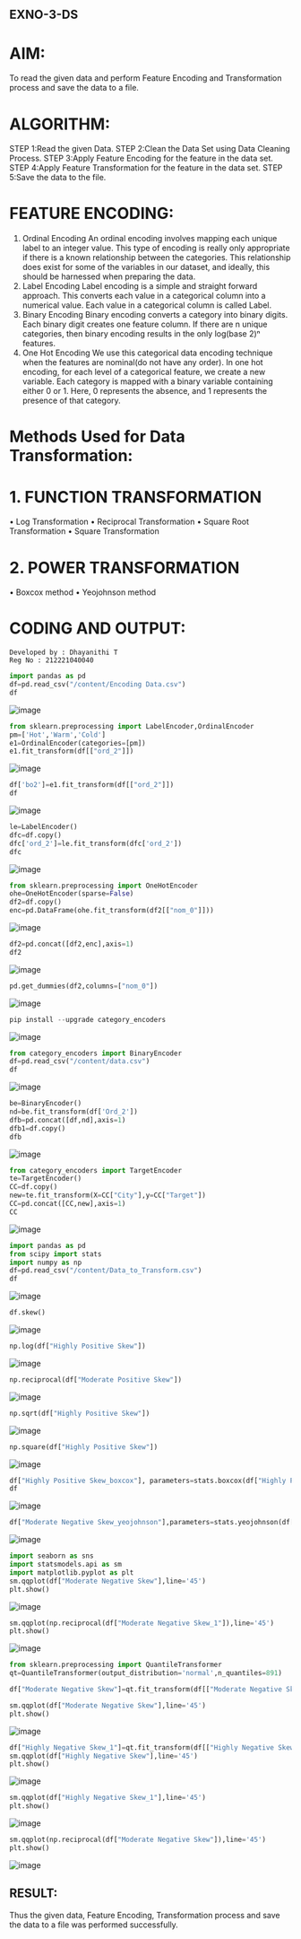 ## EXNO-3-DS

# AIM:
To read the given data and perform Feature Encoding and Transformation process and save the data to a file.

# ALGORITHM:
STEP 1:Read the given Data.
STEP 2:Clean the Data Set using Data Cleaning Process.
STEP 3:Apply Feature Encoding for the feature in the data set.
STEP 4:Apply Feature Transformation for the feature in the data set.
STEP 5:Save the data to the file.

# FEATURE ENCODING:
1. Ordinal Encoding
An ordinal encoding involves mapping each unique label to an integer value. This type of encoding is really only appropriate if there is a known relationship between the categories. This relationship does exist for some of the variables in our dataset, and ideally, this should be harnessed when preparing the data.
2. Label Encoding
Label encoding is a simple and straight forward approach. This converts each value in a categorical column into a numerical value. Each value in a categorical column is called Label.
3. Binary Encoding
Binary encoding converts a category into binary digits. Each binary digit creates one feature column. If there are n unique categories, then binary encoding results in the only log(base 2)ⁿ features.
4. One Hot Encoding
We use this categorical data encoding technique when the features are nominal(do not have any order). In one hot encoding, for each level of a categorical feature, we create a new variable. Each category is mapped with a binary variable containing either 0 or 1. Here, 0 represents the absence, and 1 represents the presence of that category.

# Methods Used for Data Transformation:
  # 1. FUNCTION TRANSFORMATION
• Log Transformation
• Reciprocal Transformation
• Square Root Transformation
• Square Transformation
  # 2. POWER TRANSFORMATION
• Boxcox method
• Yeojohnson method

# CODING AND OUTPUT:
```
Developed by : Dhayanithi T
Reg No : 212221040040
```

```python
import pandas as pd
df=pd.read_csv("/content/Encoding Data.csv")
df
```
![image](https://github.com/Prasannalakshmiganesan/EXNO-3-DS/assets/118610231/9a445ed3-f79e-46ed-8493-a0138abde135)

```python
from sklearn.preprocessing import LabelEncoder,OrdinalEncoder
pm=['Hot','Warm','Cold']
e1=OrdinalEncoder(categories=[pm])
e1.fit_transform(df[["ord_2"]])
```
![image](https://github.com/Prasannalakshmiganesan/EXNO-3-DS/assets/118610231/c5ae2314-6f2b-4d93-92b3-f44d1b74015a)



```python
df['bo2']=e1.fit_transform(df[["ord_2"]])
df
```
![image](https://github.com/Prasannalakshmiganesan/EXNO-3-DS/assets/118610231/4ae17d2a-aa22-4340-9faf-8567549250f6)



```python
le=LabelEncoder()
dfc=df.copy()
dfc['ord_2']=le.fit_transform(dfc['ord_2'])
dfc
```
![image](https://github.com/Prasannalakshmiganesan/EXNO-3-DS/assets/118610231/2249ccf3-4a16-462b-b745-677312c7fd42)



```python
from sklearn.preprocessing import OneHotEncoder
ohe=OneHotEncoder(sparse=False)
df2=df.copy()
enc=pd.DataFrame(ohe.fit_transform(df2[["nom_0"]]))
```
![image](https://github.com/Prasannalakshmiganesan/EXNO-3-DS/assets/118610231/d2714505-ceae-48c6-b428-fc421aaa735d)


```python
df2=pd.concat([df2,enc],axis=1)
df2
```
![image](https://github.com/Prasannalakshmiganesan/EXNO-3-DS/assets/118610231/b4b4c5b2-9bc8-4f41-8649-096999696847)

```python
pd.get_dummies(df2,columns=["nom_0"])
```
![image](https://github.com/Prasannalakshmiganesan/EXNO-3-DS/assets/118610231/e56e11b0-9489-41a5-973c-e32fca8f9840)



```python
pip install --upgrade category_encoders
```
![image](https://github.com/Prasannalakshmiganesan/EXNO-3-DS/assets/118610231/0711d42f-4456-4222-8334-f183bc7c2385)



```python
from category_encoders import BinaryEncoder
df=pd.read_csv("/content/data.csv")
df
```
![image](https://github.com/Prasannalakshmiganesan/EXNO-3-DS/assets/118610231/3d2f8b4c-0ffc-4754-8c1b-ad637c727c9b)



```python
be=BinaryEncoder()
nd=be.fit_transform(df['Ord_2'])
dfb=pd.concat([df,nd],axis=1)
dfb1=df.copy()
dfb
```
![image](https://github.com/Prasannalakshmiganesan/EXNO-3-DS/assets/118610231/781ddd71-1fc6-499b-9234-b83778405580)


```python
from category_encoders import TargetEncoder
te=TargetEncoder()
CC=df.copy()
new=te.fit_transform(X=CC["City"],y=CC["Target"])
CC=pd.concat([CC,new],axis=1)
CC
```
![image](https://github.com/Prasannalakshmiganesan/EXNO-3-DS/assets/118610231/6f1877a4-9ba9-45d6-8df2-38fdc103a0ef)



```python
import pandas as pd
from scipy import stats
import numpy as np
df=pd.read_csv("/content/Data_to_Transform.csv")
df
```
![image](https://github.com/Prasannalakshmiganesan/EXNO-3-DS/assets/118610231/63cbb12a-e9eb-447e-855a-e56c706bbfa9)



```python
df.skew()
```
![image](https://github.com/Prasannalakshmiganesan/EXNO-3-DS/assets/118610231/3d04bbce-76dc-4571-8c8d-5aad234c1766)



```python
np.log(df["Highly Positive Skew"])
```
![image](https://github.com/Prasannalakshmiganesan/EXNO-3-DS/assets/118610231/7247340c-6488-4b75-9deb-0ad3f10e03fd)



```python
np.reciprocal(df["Moderate Positive Skew"])
```
![image](https://github.com/Prasannalakshmiganesan/EXNO-3-DS/assets/118610231/71ae0399-a828-406a-93a6-0e36cc31e249)


```python
np.sqrt(df["Highly Positive Skew"])
```
![image](https://github.com/Prasannalakshmiganesan/EXNO-3-DS/assets/118610231/9b500fd0-9b55-4397-b1e8-364652aca983)


```python
np.square(df["Highly Positive Skew"])
```

![image](https://github.com/Prasannalakshmiganesan/EXNO-3-DS/assets/118610231/d243323b-c97e-4c55-a41f-f76d176e6461)


```python
df["Highly Positive Skew_boxcox"], parameters=stats.boxcox(df["Highly Positive Skew"])
df
```
![image](https://github.com/Prasannalakshmiganesan/EXNO-3-DS/assets/118610231/758eaaba-b780-4fee-8487-d8242a9d6148)


```python
df["Moderate Negative Skew_yeojohnson"],parameters=stats.yeojohnson(df["Moderate Negative Skew"])
```
![image](https://github.com/Prasannalakshmiganesan/EXNO-3-DS/assets/118610231/4945b8c6-e27d-4526-9032-0c0aeb9ab576)


```python
import seaborn as sns
import statsmodels.api as sm
import matplotlib.pyplot as plt
sm.qqplot(df["Moderate Negative Skew"],line='45')
plt.show()
```
![image](https://github.com/Prasannalakshmiganesan/EXNO-3-DS/assets/118610231/52a7553c-c1bd-4489-a0cb-b13a27684c23)



```python
sm.qqplot(np.reciprocal(df["Moderate Negative Skew_1"]),line='45')
plt.show()
```
![image](https://github.com/Prasannalakshmiganesan/EXNO-3-DS/assets/118610231/3688ed78-4920-4cd4-9e33-4420fc790b8d)



```python
from sklearn.preprocessing import QuantileTransformer
qt=QuantileTransformer(output_distribution='normal',n_quantiles=891)

df["Moderate Negative Skew"]=qt.fit_transform(df[["Moderate Negative Skew"]])

sm.qqplot(df["Moderate Negative Skew"],line='45')
plt.show()
```
![image](https://github.com/Prasannalakshmiganesan/EXNO-3-DS/assets/118610231/9ef5152c-d766-48e1-857c-a7dbfde4e648)



```python
df["Highly Negative Skew_1"]=qt.fit_transform(df[["Highly Negative Skew"]])
sm.qqplot(df["Highly Negative Skew"],line='45')
plt.show()
```

![image](https://github.com/Prasannalakshmiganesan/EXNO-3-DS/assets/118610231/fde4b296-88ec-46ad-b6f3-2cf2b64a15f2)


```python
sm.qqplot(df["Highly Negative Skew_1"],line='45')
plt.show()
```

![image](https://github.com/Prasannalakshmiganesan/EXNO-3-DS/assets/118610231/57bae70b-8ee0-4ab1-86bf-733d2597089d)

```python
sm.qqplot(np.reciprocal(df["Moderate Negative Skew"]),line='45')
plt.show()
```
![image](https://github.com/Prasannalakshmiganesan/EXNO-3-DS/assets/118610231/3987a28b-3816-41b2-9a9d-6a1cedf8382e)




## RESULT:
Thus the given data, Feature Encoding, Transformation process and save the data to a file was performed successfully.


       
